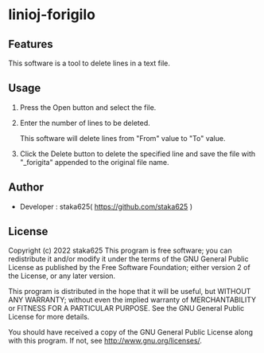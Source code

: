 # linioj-forigilo

## Features

This software is a tool to delete lines in a text file.

## Usage

1. Press the Open button and select the file.

1. Enter the number of lines to be deleted. 

   This software will delete lines from "From" value to "To" value.

1. Click the Delete button to delete the specified line and save the file with "_forigita" appended to the original file name.

## Author

* Developer : staka625( https://github.com/staka625 )

## License

Copyright (c) 2022 staka625
This program is free software; you can redistribute it and/or
modify it under the terms of the GNU General Public License
as published by the Free Software Foundation; either version 2
of the License, or any later version.

This program is distributed in the hope that it will be useful,
but WITHOUT ANY WARRANTY; without even the implied warranty of
MERCHANTABILITY or FITNESS FOR A PARTICULAR PURPOSE. See the
GNU General Public License for more details.

You should have received a copy of the GNU General Public License
along with this program. If not, see http://www.gnu.org/licenses/.